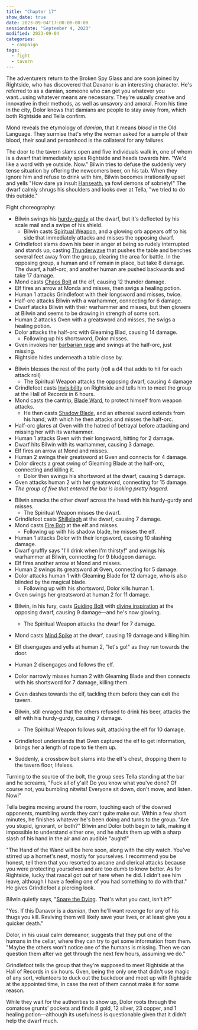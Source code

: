 ```yaml
---
title: "Chapter 17"
show_date: true
date: 2023-09-04T17:00:00-00:00
sessiondate: "September 4, 2023"
modified: 2023-09-04
categories:
  - campaign
tags:
  - fight
  - tavern
---
```


The adventurers return to the Broken Spy Glass and are soon joined by Rightside,
who has discovered that Davanor is an interesting character. He's referred to as
a damian, someone who can get you whatever you want...using whatever means are
necessary. They're usually creative and innovative in their methods, as well
as unsavory and amoral. From his time in the city, Dolor knows that damians are
people to stay away from, which both Rightside and Tella confirm.

Mond reveals the etymology of _damian_, that it means _blood_ in the Old Language.
They surmise that's why the woman asked for a sample of their blood, their soul
and personhood is the collateral for any failures.

The door to the tavern slams open and five individuals walk in, one of whom is
a dwarf that immediately spies Rightside and heads towards him. "We'd like a word
with ye outside. Now." Bilwin tries to defuse the suddenly very tense situation
by offering the newcomers beer, on his tab. When they ignore him and refuse to
drink with him, Bilwin becomes irrationally upset and yells "How dare ya insult
[Hanseath](https://www.thievesguild.cc/gods/god?godid=240), ya fowl demons of
sobriety!" The dwarf calmly shrugs his shoulders and looks over at Tella, "we
tried to do this outside."

Fight choreography:

<!-- Round 1 -->
*   Bilwin swings his [hurdy-gurdy](https://en.wikipedia.org/wiki/Hurdy-gurdy) at
    the dwarf, but it's deflected by his scale mail and a swipe of his shield.
    *   Bilwin casts [Spiritual Weapon](https://www.dndbeyond.com/spells/spiritual-weapon),
        and a glowing orb appears off to his side that immediately attacks and
        misses the opposing dwarf.
*   Grindlefoot slams down his beer in anger at being so rudely interrupted and
    stands up, casting [Thunderwave](https://www.dndbeyond.com/spells/thunderwave)
    that pushes the table and benches several feet away from the group, clearing
    the area for battle. In the opposing group, a human and elf remain in place,
    but take 8 damage. The dwarf, a half-orc, and another human are pushed backwards
    and take 17 damage.
*   Mond casts [Chaos Bolt](http://dnd5e.wikidot.com/spell:chaos-bolt) at the elf,
    causing 12 thunder damage.
*   Elf fires an arrow at Monda and misses, then swigs a healing potion.
*   Human 1 attacks Grindlefoot with their longsword and misses, twice.
*   Half-orc attacks Bilwin with a warhammer, connecting for 6 damage.
*   Dwarf atacks Bilwin with their warhammer and misses, but then glowers
    at Bilwin and seems to be drawing in strength of some sort.
*   Human 2 attacks Gven with a greatsword and misses, the swigs a healing potion.
*   Dolor attacks the half-orc with Gleaming Blad, causing 14 damage.
    *   Following up his shortsword, Dolor misses.
*   Gven invokes her [barbarian rage](https://www.thegamer.com/dungeons-dragons-dnd-barbarian-rage-explained-guide/)
    and swings at the half-orc, just missing.
*   Rightside hides underneath a table close by.

<!-- Round 2 -->
*   Bilwin blesses the rest of the party (roll a d4 that adds to hit for each attack roll)
    *   The Spiritual Weapon attacks the opposing dwarf, causing 4 damage
*   Grindlefoot casts [Invisibility](dndbeyond.com/spells/invisibility)
    on Rightside and tells him to meet the group at the Hall of Records in 6 hours.
*   Mond casts the cantrip, [Blade Ward](http://dnd5e.wikidot.com/spell:blade-ward), to
    protect himself from weapon attacks.
    *   He then casts [Shadow Blade](http://dnd5e.wikidot.com/spell:shadow-blade), and an
        ethereal sword extends from his hand, with which he then attacks and misses the half-orc.
*   Half-orc glares at Gven with the hatred of betrayal before attacking and missing her
    with its warhammer.
*   Human 1 attacks Gven with their longsword, hitting for 2 damage.
*   Dwarf hits Bilwin with its warhammer, causing 3 damage.
*   Elf fires an arrow at Mond and misses.
*   Human 2 swings their greatsword at Gven and connects for 4 damage.
*   Dolor directs a great swing of Gleaming Blade at the half-orc, connecting
    and killing it.
    *   Dolor then swings his shortsword at the dwarf, causing 5 damage.
*   Gven attacks human 2 with her greatsword, connecting for 15 damage.
*   _The group of five that entered the bar is looking pretty hagard._

<!-- Round 3 -->
*   Bilwin smacks the other dwarf across the head with his hurdy-gurdy and misses.
    *   The Spiritual Weapon misses the dwarf.
*   Grindlefoot casts [Shillelagh](https://www.dndbeyond.com/spells/shillelagh) at
    the dwarf, causing 7 damage.
*   Mond casts [Fire Bolt](https://www.dndbeyond.com/spells/fire-bolt) at the elf
    and misses.
    *   Following up with his shadow blade, he misses the elf.
*   Human 1 attacks Dolor with their longsword, causing 10 slashing damage.
*   Dwarf gruffly says "I'll drink when I'm thirsty!" and swings his warhammer
    at Bilwin, connecting for 9 bludgeon damage.
*   Elf fires another arrow at Mond and misses.
*   Human 2 swings its greatsword at Gven, connecting for 5 damage.
*   Dolor attacks human 1 with Gleaming Blade for 12 damage, who is also blinded
    by the magical blade.
    *   Following up with his shortsword, Dolor kills human 1.
*   Gven swings her greatsword at human 2 for 11 damage.

<!-- Round 4 -->
*   Bilwin, in his fury, casts [Guiding Bolt](https://www.dndbeyond.com/spells/guiding-bolt)
    with [divine inspiration](https://www.5esrd.com/database/classoption/divine-inspiration/)
    at the opposing dwarf, causing 9 damage—and he's now glowing.
    *   The Spiritual Weapon attacks the dwarf for 7 damage.
*   Mond casts [Mind Spike](http://dnd5e.wikidot.com/spell:mind-spike) at the
    dwarf, causing 19 damage and killing him.
*   Elf disengages and yells at human 2, "let's go!" as they run towards the door.
*   Human 2 disengages and follows the elf.
*   Dolor narrowly misses human 2 with Gleaming Blade and then connects with his
    shortsword for 7 damage, killing them.
*   Gven dashes towards the elf, tackling them before they can exit the tavern.

*   Bilwin, still enraged that the others refused to drink his beer, attacks the
    elf with his hurdy-gurdy, causing 7 damage.
    *   The Spiritual Weapon follows suit, attacking the elf for 10 damage.
*   Grindlefoot understands that Gven captured the elf to get information, brings
    her a length of rope to tie them up.
*   Suddenly, a crossbow bolt slams into the elf's chest, dropping them to the tavern
    floor, lifeless.

Turning to the source of the bolt, the group sees Tella standing at the bar and he
screams, "Fuck all of y'all! Do you know what you've done? Of course not, you bumbling
nitwits! Everyone sit down, don't move, and listen. Now!"

Tella begins moving around the room, touching each of the downed opponents, mumbling
words they can't quite make out. Within a few short minutes, he finishes whatever
he's been doing and turns to the group. "Are you stupid, ignorant, or both?" Bilwin
and Dolor both begin to talk, making it impossible to understand either one, and he
shuts them up with a sharp slash of his hand in the air and an audible "aught!"

"The Hand of the Wand will be here soon, along with the city watch. You've stirred up
a hornet's nest, mostly for yourselves. I recommend you be honest, tell them that
you resorted to arcane and clerical attacks because you were protecting yourselves
and are too dumb to know better. As for Rightside, lucky that rascal got out of here
when he did. I didn't see him leave, although I have a feeling one of you had something
to do with that." He gives Grindlefoot a piercing look.

Bilwin quietly says, "[Spare the Dying](https://www.dndbeyond.com/spells/spare-the-dying).
That's what you cast, isn't it?"

"Yes. If this Danavor is a _damian_, then he'll want revenge for any of his thugs
you kill. Reviving them will likely save your lives, or at least give you a quicker
death."

Dolor, in his usual calm demeanor, suggests that they put one of the humans in the
cellar, where they can try to get some information from them. "Maybe the others won't
notice one of the humans is missing. Then we can question them after we get through
the next few hours, assuming we do."

Grindlefoot tells the group that they're supposed to meet Rightside at the Hall of
Records in six hours. Gven, being the only one that didn't use magic of any sort,
volunteers to duck out the backdoor and meet up with Rightside at the appointed time,
in case the rest of them cannot make it for some reason.

While they wait for the authorities to show up, Dolor roots through the comatose
grunts' pockets and finds 8 gold, 12 silver, 23 copper, and 1 healing potion—although
its usefulness is questionable given that it didn't help the dwarf much.

<!-- em dash: — | kebyoard shortcut = Option + Shift + Dash (-) -->
